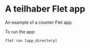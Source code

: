 # A teilhaber Flet app

An example of a counter Flet app.

To run the app:

```
flet run [app_directory]
```